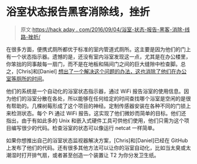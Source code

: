 # 浴室状态报告黑客消除线，挫折

> 原文:[https://hack aday . com/2016/09/04/浴室-状态-报告-黑客-消除-线路-挫折/](https://hackaday.com/2016/09/04/bathroom-status-reporting-hack-eliminates-lines-frustration/)

在很多方面，便携式厕所都优于标准的室内管道式厕所。这主要是因为他们的门上有一个状态指示器。遗憾的是，还没有室内浴室发现这一点，尤其是在办公楼里，你笨拙的同事敲每一扇门，而不是在地板和隔间门之间的巨大缝隙中检查脚。总之，[Chris]和[Daniel] [想出了一个解决这个问题的办法，这也消除了他们在办公室等厕所的时间](http://engineering.datadoghq.com/restroom-hacks/)。

他们的系统是一个自动化的浴室状态指示器，通过 WiFi 报告浴室的使用信息。因为他们的浴室分散在各处，所以能够在任何给定的时间查找哪个浴室是空闲的是很有帮助的。几棵树莓形成了这个项目的神经。定制传感器安装在各种不同的门锁上来检测状态。每个 Pi 通过 WiFi 报告。这实现了他们微妙而简单的目标。他们还指出，由于有如此多的 Unix 和嵌入式硬件工具可供他们使用，他们只需为这个项目编写很少的代码。检查浴室的状态可以像运行 netcat 一样简单。

如果你想推出自己的浴室状态监视器解决方案，[Chris]和[Daniel]已经在 GitHub 上发布了他们的代码。还有很多其他方法可以让你的浴室自动化，比如当太臭或太潮湿时打开排气扇，或者甚至创造一个装置让 T2 为你分发卫生纸。